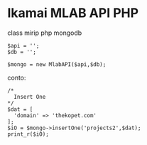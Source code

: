 # Ikamai MLAB API PHP

class mirip php mongodb

```
$api = '';
$db = '';

$mongo = new MlabAPI($api,$db);
```

conto:
```
/*
  Insert One
*/
$dat = [
  'domain' => 'thekopet.com'
];
$iO = $mongo->insertOne('projects2',$dat);
print_r($iO);
```
